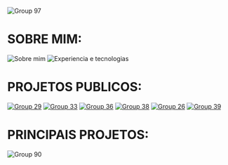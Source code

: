 ![Group 97](https://user-images.githubusercontent.com/60229463/233157782-73997844-03f4-411f-b517-6b937bea71dd.png)



# SOBRE MIM:

![Sobre mim](https://user-images.githubusercontent.com/60229463/233152408-1c954cc8-2d7a-46b1-867d-1c764cfbe005.png)
![Experiencia e tecnologias](https://user-images.githubusercontent.com/60229463/233152454-a7cc5bbd-af18-409b-8de8-2efc8537d88b.png)

# PROJETOS PUBLICOS:

[![Group 29](https://user-images.githubusercontent.com/60229463/233153010-4135f294-6720-4e51-b2cf-aad6fcdbc2ca.png)](https://github.com/Rozdrigo/fractal_tree)
[![Group 33](https://user-images.githubusercontent.com/60229463/233153015-6bbd4630-deaf-47cc-907c-5b1730fc21f8.png)](https://github.com/Rozdrigo/mine_world_static)
[![Group 36](https://user-images.githubusercontent.com/60229463/233153017-bb30930c-0191-4512-ad92-4339087ba735.png)](https://github.com/Rozdrigo/presentation_aid)
[![Group 38](https://user-images.githubusercontent.com/60229463/233153019-461eb619-19e3-4e50-8030-bbdfca306963.png)](https://github.com/Rozdrigo/trends__br)
[![Group 26](https://user-images.githubusercontent.com/60229463/233153025-8fb45b5f-16ba-41d5-b96d-7264810d5115.png)](https://github.com/Rozdrigo/python)
[![Group 39](https://user-images.githubusercontent.com/60229463/233164550-1601bb5b-99a2-45aa-b360-feffc26eeb32.png)](https://github.com/Rozdrigo/tiktok)

# PRINCIPAIS PROJETOS:

![Group 90](https://user-images.githubusercontent.com/60229463/233155359-c8bea3db-fed7-46d2-83dc-9ed285e010e3.png)
